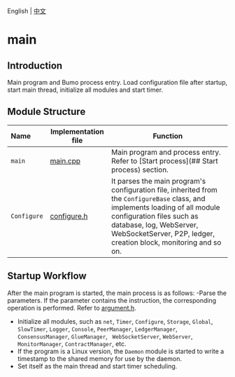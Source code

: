 English | [中文](README_CN.md) 

# main

## Introduction

Main program and Bumo process entry. Load configuration file after startup, start main thread, initialize all modules and start timer.

## Module Structure
Name | Implementation file | Function
|:--- | --- | ---
| `main` | [main.cpp](./main.cpp) | Main program and process entry. Refer to [Start process](## Start process) section.
| `Configure` | [configure.h](./configure.h) | It parses the main program's configuration file, inherited from the `ConfigureBase` class, and implements loading of all module configuration files such as database, log, WebServer, WebSocketServer, P2P, ledger, creation block, monitoring and so on.


## Startup Workflow

After the main program is started, the main process is as follows:
-Parse the parameters. If the parameter contains the instruction, the corresponding operation is performed. Refer to [argument.h](../common/argument.h).
- Initialize all modules, such as `net`, `Timer`, `Configure`, `Storage`, `Global`, `SlowTimer`, `Logger`, `Console`, `PeerManager`, `LedgerManager`, `ConsensusManager`, `GlueManager`, ` WebSocketServer`, `WebServer`, `MonitorManager`, `ContractManager`, etc.
- If the program is a Linux version, the `Daemon` module is started to write a timestamp to the shared memory for use by the daemon.
- Set itself as the main thread and start timer scheduling.

